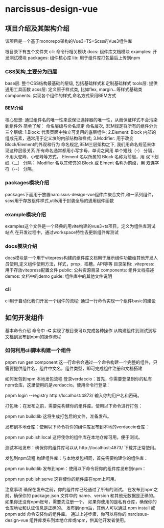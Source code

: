 # narcissus-design-vue

## 项目介绍及其架构介绍
该项目是一个基于monorepo架构的Vue3+TS+Scss的Vue3组件库

根目录下有五个文件夹
cli: 命令行相关模块
docs: 组件库文档模块
examples: 开发测试模块
packages: 组件核心库
lib: 用于组件库打包最后上传到npm

### CSS架构,主要分为四层
base层: 整个CSS结构最基础的层级, 包括基础样式和定制基础样式
tools层: 提供通用工具函数
acss层: 定义原子样式类, 比如flex, margin...等样式基础类
components: 实现各个组件的样式,命名方式采用BEM方式

#### BEM介绍
核心思想: 通过组件名的唯一性来说保证选择器的唯一性，从而保证样式不会污染到组件外
简单了解： 命名层级与命名规定
命名层次, BEM规定将所有的组件分为三个层级:
1.Block: 代表页面中独立可复用的底层组件;
2.Element: Block 内部的组成元素，通常用于定义块的内部结构和样式;
3.Modifier: 用于改变Block/Element的外观和行为
命名规定,BEM三层架构之下, 我们用命名规范来体现这种层级关系
所有命名通常都用小写字母，单词之间用 单个短线（-） 分隔，不用大驼峰、小驼峰等方式。
Element 名以所属的 Block 名称为前缀，用 双下划线（__） 分隔；
Modifier 名以其修饰的 Block 或 Elment 名称为前缀，用 双连字符（--） 分隔。

### packages模块介绍
packages下面用于放置narcissus-design-vue组件库聚合文件,和一系列组件，scss用于存放组件样式,utils用于封装全局的通用组件函数

### example模块介绍
examples这个文件是一个经典的用vite构建的vue3+ts项目，定义为组件库测试站点
在开发过程中，通过workspace特性去更新组件库测试

### docs模块介绍
docs模块是一个用于vitepress构建的组件库文档用于展示组件功能给其他开发人员使用,定义组件使用方法，样式，prop，插槽，API等等
目录架构:
.vitepress: 用于存放vitepress配置文件
public: 公共资源目录
components: 组件文档描述
demos: 文档中的demo
guide: 组件库中的其他文件说明

### cli
cli用于自动化我们开发一个组件的流程: 通过一行命令实现一个组件basic的建设

## 如何开发组件
基本命令介绍
命令中 **-C** 实现了根目录可以完成各种操作
从构建组件到测试到写文档到发布到npm的操作流程

### 如何利用cli脚本构建一个组件
pnpm run gen:component
这一行命令会通过一个命令构建一个完整的组件，只需要提供组件名，组件中文名，组件类型，即可完成组件注册和文档搭建

如何发包到npm
本地发包流程
登录verdaccio：首先，你需要登录到你的私有npm仓库，这里使用的是verdaccio。使用命令行登录：


pnpm login --registry http://localhost:4873/
输入你的用户名和密码。

打包lib：在发布之前，需要先构建你的组件库。使用以下命令进行打包：


pnpm run build:lib
这将生成打包后的文件，准备发布。

发布到本地仓库：使用以下命令将你的组件库发布到本地的verdaccio仓库：


pnpm run publish:local
这将使你的组件库在本地仓库可用，便于测试。

测试本地发布：确保你的组件库可以从 http://localhost:4873/ 下载并正常使用。

发包到npm流程
构建组件库：与本地发包相同，首先需要构建你的组件库：


pnpm run build:lib
发布到npm：使用以下命令将你的组件库发布到npm：


pnpm run publish:serve
这将使你的组件库在npm上可用。

注意事项
确保在发布之前，你的组件库已经通过了所有的测试。
在发布到npm之前，确保你的 package.json 文件中的 name、version 和其他元数据是正确的。
如果你还没有npm账号，需要先注册一个。
如果你使用的是私有仓库，确保你的仓库地址和认证信息是正确的。
发布到npm后，其他人可以通过 npm install 或 pnpm add 命令安装你的组件库。
通过上述步骤，你可以将你的 narcissus-design-vue 组件库发布到本地仓库或npm，供其他开发者使用。

